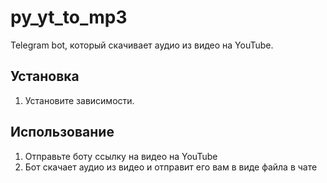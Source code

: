 # py_yt_to_mp3

Telegram bot, который скачивает аудио из видео на YouTube.

## Установка

1. Установите зависимости.

## Использование

1. Отправьте боту ссылку на видео на YouTube
2. Бот скачает аудио из видео и отправит его вам в виде файла в чате
